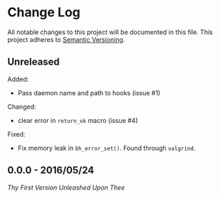 # Change Log

All notable changes to this project will be documented in this file.
This project adheres to [Semantic Versioning](http://semver.org/).


## Unreleased

Added:

* Pass daemon name and path to hooks (issue #1)

Changed:

* clear error in `return_ok` macro (issue #4)

Fixed:

* Fix memory leak in `bh_error_set()`. Found through `valgrind`.


## 0.0.0 - 2016/05/24

*Thy First Version Unleashed Upon Thee*
